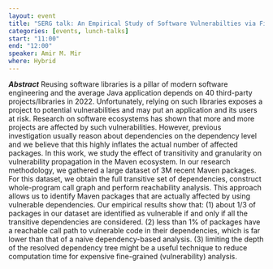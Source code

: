 ```yaml
---
layout: event
title: "SERG talk: An Empirical Study of Software Vulnerabilties via Fine-grained Analysis in Maven"
categories: [events, lunch-talks]
start: "11:00"
end: "12:00"
speaker: Amir M. Mir
where: Hybrid
---
```


***Abstract***
Reusing software libraries is a pillar of modern software engineering and the average Java application depends on
40 third-party projects/libraries in 2022. Unfortunately, relying on such libraries exposes a project to potential vulnerabilities
and may put an application and its users at risk. Research on software ecosystems has shown that more and more projects are
affected by such vulnerabilities. However, previous investigation usually reason about dependencies on the dependency level and
we believe that this highly inflates the actual number of affected packages. In this work, we study the effect of transitivity and
granularity on vulnerability propagation in the Maven ecosystem. In our research methodology, we gathered a large dataset of
3M recent Maven packages. For this dataset, we obtain the full transitive set of dependencies, construct whole-program call
graph and perform reachability analysis. This approach allows us to identify Maven packages that are actually affected by using
vulnerable dependencies.
Our empirical results show that: (1) about 1/3 of packages in our dataset are identified as vulnerable if and only if all
the transitive dependencies are considered. (2) less than 1% of packages have a reachable call path to vulnerable code in their
dependencies, which is far lower than that of a naive dependency-based analysis. (3) limiting the depth of the resolved dependency
tree might be a useful technique to reduce computation time for expensive fine-grained (vulnerability) analysis.